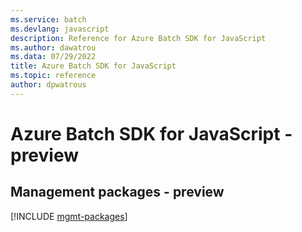 ```yaml
---
ms.service: batch
ms.devlang: javascript
description: Reference for Azure Batch SDK for JavaScript
ms.author: dawatrou
ms.data: 07/29/2022
title: Azure Batch SDK for JavaScript
ms.topic: reference
author: dpwatrous
---
```

# Azure Batch SDK for JavaScript - preview

## Management packages - preview
[!INCLUDE [mgmt-packages](batch-mgmt-index.md)]